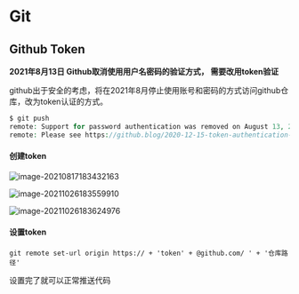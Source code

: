 # Git



## Github Token 

 **2021年8月13日 Github取消使用用户名密码的验证方式， 需要改用token验证**

github出于安全的考虑，将在2021年8月停止使用账号和密码的方式访问github仓库，改为token认证的方式。

```php
$ git push
remote: Support for password authentication was removed on August 13, 2021. Please use a personal access token instead.
remote: Please see https://github.blog/2020-12-15-token-authentication-requirements-for-git-operations/ for more information.
```

#### 创建token

![image-20210817183432163](E:\Y\Project\Yblog\docs\web\others\Md-IMG\image-20210817183432163.png)

![image-20211026183559910](E:\Y\Project\Yblog\docs\web\others\Md-IMG\image-20211026183559910.png)

![image-20211026183624976](E:\Y\Project\Yblog\docs\web\others\Md-IMG\image-20211026183624976.png)

#### 设置token

`git remote set-url origin https:// + 'token' + @github.com/ ' + '仓库路径' `

设置完了就可以正常推送代码
